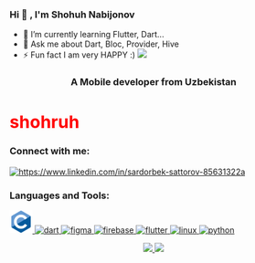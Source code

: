 ### Hi 👋 , I'm Shohuh Nabijonov

- 🌱 I’m currently learning Flutter, Dart...
- 💬 Ask me about Dart, Bloc, Provider, Hive
- ⚡️ Fun fact I am very HAPPY :) <img src="https://github.com/Shiv-sharma-111/Shiv-sharma-111/blob/master/Assets/Rocket.gif" height="18px">


<h3 align="center">A Mobile developer from Uzbekistan</h3>
<h1 style="color:red;font-size:30px;"> shohruh </h1>




<h3 align="left">Connect with me:</h3>

<p align="left">
<a href="https://www.linkedin.com/in/shohruh-nabijonov-b42418230/" target="blank"><img align="center" src="https://raw.githubusercontent.com/rahuldkjain/github-profile-readme-generator/master/src/images/icons/Social/linked-in-alt.svg" alt="https://www.linkedin.com/in/sardorbek-sattorov-85631322a" height="30" width="40" /></a>
</p>

<h3 align="left">Languages and Tools:</h3>
<p align="left"> <a href="https://www.cprogramming.com/" target="_blank" rel="noreferrer"> <img src="https://raw.githubusercontent.com/devicons/devicon/master/icons/c/c-original.svg" alt="c" width="40" height="40"/> </a> <a href="https://dart.dev" target="_blank" rel="noreferrer"> <img src="https://www.vectorlogo.zone/logos/dartlang/dartlang-icon.svg" alt="dart" width="40" height="40"/> </a> <a href="https://www.figma.com/" target="_blank" rel="noreferrer"> <img src="https://www.vectorlogo.zone/logos/figma/figma-icon.svg" alt="figma" width="40" height="40"/> </a> <a href="https://firebase.google.com/" target="_blank" rel="noreferrer"> <img src="https://www.vectorlogo.zone/logos/firebase/firebase-icon.svg" alt="firebase" width="40" height="40"/> </a> <a href="https://flutter.dev" target="_blank" rel="noreferrer"> <img src="https://www.vectorlogo.zone/logos/flutterio/flutterio-icon.svg" alt="flutter" width="40" height="40"/> </a><a href="https://www.linux.org/" target="_blank" rel="noreferrer"> <img src="https://infoamalgam.com/wp-content/uploads/2016/10/gotroot-penguin-animation.gif" alt="linux" width="40" height="40"/> </a> <a href="https://www.python.org" target="_blank" rel="noreferrer"> <img src="https://robotdreams.cc/ckeditor/blog/191-10-knig-o-python/pic2.gif" alt="python" width="40" height="40"/> </a> </p>

<div align="center">
  <a href="https://github.com/shohruh0402">
  <img height="180em" src="https://github-readme-stats.vercel.app/api?username=shohruh0402&show_icons=true&theme=dracula&include_all_commits=true&count_private=true"/>
  <img height="180em" src="https://github-readme-stats.vercel.app/api/top-langs/?username=shohruh0402&layout=compact&langs_count=7&theme=dracula"/>

   
